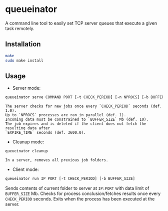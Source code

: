 # queueinator

A command line tool to easily set TCP server queues that execute a given task remotely.

## Installation

```bash
make
sudo make install
```

## Usage

* Server mode:

```bash
queueinator serve COMMAND PORT [-t CHECK_PERIOD] [-n NPROCS] [-b BUFFER_SIZE] [-e EXPIRE_TIME]
```

	The server checks for new jobs once every `CHECK_PERIOD` seconds (def. 1.0).
	Up to `NPROCS` processes are ran in parallel (def. 1).
	Incoming data must be constrained to `BUFFER_SIZE` Mb (def. 10).
	The job expires and is deleted if the client does not fetch the resulting data after
	`EXPIRE_TIME` seconds (def. 3600.0).

* Cleanup mode:

```bash
queueinator cleanup
```

	In a server, removes all previous job folders.

* Client mode:

```bash
queueinator run IP PORT [-t CHECK_PERIOD] [-b BUFFER_SIZE]
```

Sends contents of current folder to server at `IP:PORT` with data limit of `BUFFER_SIZE` Mb.
Checks for process conclusion/fetches results once every `CHECK_PERIOD` seconds.
Exits when the process has been executed at the server.


